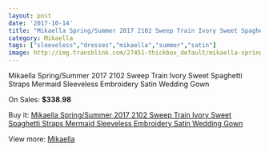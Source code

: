 ```yaml
---
layout: post
date: '2017-10-14'
title: "Mikaella Spring/Summer 2017 2102 Sweep Train Ivory Sweet Spaghetti Straps Mermaid Sleeveless Embroidery Satin Wedding Gown"
category: Mikaella
tags: ["sleeveless","dresses","mikaella","summer","satin"]
image: http://img.transblink.com/27451-thickbox_default/mikaella-spring-summer-2017-2102-sweep-train-ivory-sweet-spaghetti-straps-mermaid-sleeveless-embroidery-satin-wedding-gown.jpg
---
```

Mikaella Spring/Summer 2017 2102 Sweep Train Ivory Sweet Spaghetti Straps Mermaid Sleeveless Embroidery Satin Wedding Gown

On Sales: **$338.98**
<a href="https://www.transblink.com/en/mikaella/8705-mikaella-spring-summer-2017-2102-sweep-train-ivory-sweet-spaghetti-straps-mermaid-sleeveless-embroidery-satin-wedding-gown.html"><amp-img layout="responsive" width="600" height="600" src="//img.transblink.com/27451-thickbox_default/mikaella-spring-summer-2017-2102-sweep-train-ivory-sweet-spaghetti-straps-mermaid-sleeveless-embroidery-satin-wedding-gown.jpg" alt="Mikaella Spring/Summer 2017 2102 Sweep Train Ivory Sweet Spaghetti Straps Mermaid Sleeveless Embroidery Satin Wedding Gown 0" /></a>
<a href="https://www.transblink.com/en/mikaella/8705-mikaella-spring-summer-2017-2102-sweep-train-ivory-sweet-spaghetti-straps-mermaid-sleeveless-embroidery-satin-wedding-gown.html"><amp-img layout="responsive" width="600" height="600" src="//img.transblink.com/27455-thickbox_default/mikaella-spring-summer-2017-2102-sweep-train-ivory-sweet-spaghetti-straps-mermaid-sleeveless-embroidery-satin-wedding-gown.jpg" alt="Mikaella Spring/Summer 2017 2102 Sweep Train Ivory Sweet Spaghetti Straps Mermaid Sleeveless Embroidery Satin Wedding Gown 1" /></a>
<a href="https://www.transblink.com/en/mikaella/8705-mikaella-spring-summer-2017-2102-sweep-train-ivory-sweet-spaghetti-straps-mermaid-sleeveless-embroidery-satin-wedding-gown.html"><amp-img layout="responsive" width="600" height="600" src="//img.transblink.com/27454-thickbox_default/mikaella-spring-summer-2017-2102-sweep-train-ivory-sweet-spaghetti-straps-mermaid-sleeveless-embroidery-satin-wedding-gown.jpg" alt="Mikaella Spring/Summer 2017 2102 Sweep Train Ivory Sweet Spaghetti Straps Mermaid Sleeveless Embroidery Satin Wedding Gown 2" /></a>
<a href="https://www.transblink.com/en/mikaella/8705-mikaella-spring-summer-2017-2102-sweep-train-ivory-sweet-spaghetti-straps-mermaid-sleeveless-embroidery-satin-wedding-gown.html"><amp-img layout="responsive" width="600" height="600" src="//img.transblink.com/27453-thickbox_default/mikaella-spring-summer-2017-2102-sweep-train-ivory-sweet-spaghetti-straps-mermaid-sleeveless-embroidery-satin-wedding-gown.jpg" alt="Mikaella Spring/Summer 2017 2102 Sweep Train Ivory Sweet Spaghetti Straps Mermaid Sleeveless Embroidery Satin Wedding Gown 3" /></a>
<a href="https://www.transblink.com/en/mikaella/8705-mikaella-spring-summer-2017-2102-sweep-train-ivory-sweet-spaghetti-straps-mermaid-sleeveless-embroidery-satin-wedding-gown.html"><amp-img layout="responsive" width="600" height="600" src="//img.transblink.com/27452-thickbox_default/mikaella-spring-summer-2017-2102-sweep-train-ivory-sweet-spaghetti-straps-mermaid-sleeveless-embroidery-satin-wedding-gown.jpg" alt="Mikaella Spring/Summer 2017 2102 Sweep Train Ivory Sweet Spaghetti Straps Mermaid Sleeveless Embroidery Satin Wedding Gown 4" /></a>

Buy it: [Mikaella Spring/Summer 2017 2102 Sweep Train Ivory Sweet Spaghetti Straps Mermaid Sleeveless Embroidery Satin Wedding Gown](https://www.transblink.com/en/mikaella/8705-mikaella-spring-summer-2017-2102-sweep-train-ivory-sweet-spaghetti-straps-mermaid-sleeveless-embroidery-satin-wedding-gown.html "Mikaella Spring/Summer 2017 2102 Sweep Train Ivory Sweet Spaghetti Straps Mermaid Sleeveless Embroidery Satin Wedding Gown")

View more: [Mikaella](https://www.transblink.com/en/77-mikaella "Mikaella")